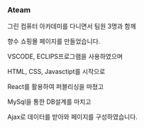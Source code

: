### Ateam

그린 컴퓨터 아카데미를 다니면서 팀원 3명과 함께

향수 쇼핑몰 페이지를 만들었습니다.

VSCODE, ECLIPS프로그램을 사용하였으며

HTML, CSS, Javasctipt를 시작으로

React를 활용하여 퍼블리싱을 마쳤고

MySql을 통한 DB설계를 마치고

Ajax로 데이터를 받아와 페이지를 구성하였습니다.


